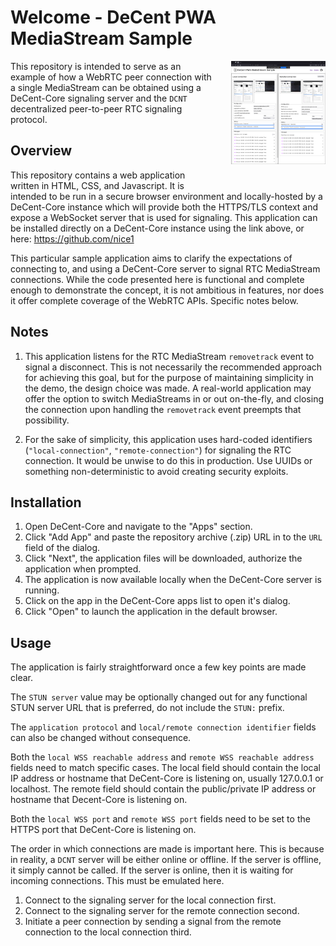 # Welcome - DeCent PWA MediaStream Sample #


<a align="right" href=".\mediastream-sample-screenshot.png">
    <img align="right" style="width: 30%; padding: 0 0 2em 2em;" src=".\mediastream-sample-screenshot.png">
</a>

This repository is intended to serve as an example of how a WebRTC peer connection with a single MediaStream can be obtained using a DeCent-Core signaling server and the ```DCNT``` decentralized peer-to-peer RTC signaling protocol.

## Overview ##

This repository contains a web application written in HTML, CSS, and Javascript. It is intended to be run in a secure browser environment and locally-hosted by a DeCent-Core instance which will provide both the HTTPS/TLS context and expose a WebSocket server that is used for signaling. This application can be installed directly on a DeCent-Core instance using the link above, or here: <a href="">https://github.com/nice1</a>

This particular sample application aims to clarify the expectations of connecting to, and using a DeCent-Core server to signal RTC MediaStream connections. While the code presented here is functional and complete enough to demonstrate the concept, it is not ambitious in features, nor does it offer complete coverage of the WebRTC APIs. Specific notes below.

## Notes ##

1. This application listens for the RTC MediaStream ```removetrack``` event to signal a disconnect. This is not necessarily the recommended approach for achieving this goal, but for the purpose of maintaining simplicity in the demo, the design choice was made. A real-world application may offer the option to switch MediaStreams in or out on-the-fly, and closing the connection upon handling the ```removetrack``` event preempts that possibility.

2. For the sake of simplicity, this application uses hard-coded identifiers (```"local-connection"```, ```"remote-connection"```) for signaling the RTC connection. It would be unwise to do this in production. Use UUIDs or something non-deterministic to avoid creating security exploits.

## Installation ##

1. Open DeCent-Core and navigate to the "Apps" section.
2. Click "Add App" and paste the repository archive (.zip) URL in to the ```URL``` field of the dialog.
3. Click "Next", the application files will be downloaded, authorize the application when prompted.
4. The application is now available locally when the DeCent-Core server is running.
5. Click on the app in the DeCent-Core apps list to open it's dialog.
6. Click "Open" to launch the application in the default browser.

## Usage ##

The application is fairly straightforward once a few key points are made clear.

The ```STUN server``` value may be optionally changed out for any functional STUN server URL that is preferred, do not include the ```STUN:``` prefix.

The ```application protocol``` and ```local/remote connection identifier``` fields can also be changed without consequence. 

Both the ```local WSS reachable address``` and ```remote WSS reachable address``` fields need to match specific cases. The local field should contain the local IP address or hostname that DeCent-Core is listening on, usually 127.0.0.1 or localhost. The remote field should contain the public/private IP address or hostname that Decent-Core is listening on. 

Both the ```local WSS port``` and ```remote WSS port``` fields need to be set to the HTTPS port that DeCent-Core is listening on.

The order in which connections are made is important here. This is because in reality, a ```DCNT``` server will be either online or offline. If the server is offline, it simply cannot be called. If the server is online, then it is waiting for incoming connections. This must be emulated here.

1. Connect to the signaling server for the local connection first.
2. Connect to the signaling server for the remote connection second.
3. Initiate a peer connection by sending a signal from the remote connection to the local connection third.
